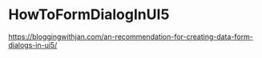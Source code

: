 # HowToFormDialogInUI5
https://bloggingwithjan.com/an-recommendation-for-creating-data-form-dialogs-in-ui5/
